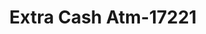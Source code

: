 ---
f_zip-code: 21286
f_state-code: MD
title: Extra Cash Atm-17221
f_phone: 410-821-4115
f_city-only: Towson
f_address: 1 E Joppa Rd Towson
f_location-unique-id: '17221'
slug: extra-cash-atm-17221
updated-on: '2024-05-30T13:46:58.046Z'
created-on: '2024-05-30T13:36:59.803Z'
published-on: '2024-05-30T13:54:32.469Z'
f_city-state: cms/city/towson-md.md
f_company: cms/company/extra-cash-atm.md
f_state: cms/state/maryland.md
layout: '[payday-loan].html'
tags: payday-loan
---
